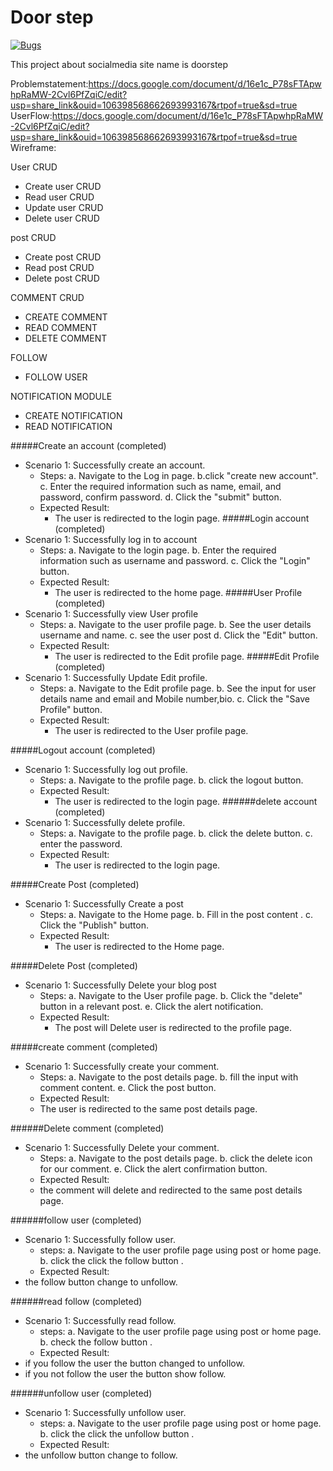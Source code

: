 # Door step

[![Bugs](https://sonarcloud.io/api/project_badges/measure?project=fssa-batch3_santhosh.devendran__web_project&metric=bugs)](https://sonarcloud.io/summary/new_code?id=fssa-batch3_santhosh.devendran__web_project)

This project about socialmedia site name is doorstep

Problemstatement:https://docs.google.com/document/d/16e1c_P78sFTApwhpRaMW-2Cvl6PfZqiC/edit?usp=share_link&ouid=106398568662693993167&rtpof=true&sd=true
UserFlow:https://docs.google.com/document/d/16e1c_P78sFTApwhpRaMW-2Cvl6PfZqiC/edit?usp=share_link&ouid=106398568662693993167&rtpof=true&sd=true
Wireframe:

User CRUD
 * Create user CRUD
 * Read user CRUD
 * Update user CRUD
 * Delete user CRUD


post CRUD

 * Create post CRUD
 * Read post CRUD
 * Delete post CRUD

 COMMENT CRUD

 * CREATE COMMENT
 * READ COMMENT
 * DELETE COMMENT

 FOLLOW

 * FOLLOW USER

 NOTIFICATION MODULE

 * CREATE NOTIFICATION
 * READ NOTIFICATION

#####Create an account (completed)
 * Scenario 1: Successfully create an account.
   * Steps:
        a. Navigate to the Log in page.
        b.click "create new account".
        c. Enter the required information such as name, email, and password, confirm password.
        d. Click the "submit" button.
   * Expected Result:
     * The user is redirected to the login page.
#####Login account (completed)
 * Scenario 1: Successfully log in to account
   * Steps:
        a. Navigate to the login page.
        b. Enter the required information such as username and password.
        c. Click the "Login" button.
   * Expected Result:
     * The user is redirected to the home page.
#####User Profile (completed)
 * Scenario 1: Successfully view User profile
   * Steps:
        a. Navigate to the user profile page.
        b. See the user details username and name.
        c. see the user post
        d. Click the "Edit" button.
   * Expected Result:
     * The user is redirected to the Edit profile page.
#####Edit Profile (completed)
 * Scenario 1: Successfully Update Edit profile.
   * Steps:
        a. Navigate to the Edit profile page.
        b. See the input for user details name and email and Mobile number,bio.
        c. Click the "Save Profile" button.
   * Expected Result:
     * The user is redirected to the User profile page.

#####Logout account (completed)
 * Scenario 1: Successfully log out profile.
   * Steps:
        a. Navigate to the profile page.
        b. click the logout button.
   * Expected Result:
     * The user is redirected to the login page.
######delete account (completed)
* Scenario 1: Successfully delete profile.
   * Steps:
        a. Navigate to the profile page.
        b. click the delete button.
        c. enter the password.
   * Expected Result:
     * The user is redirected to the login page.

#####Create Post (completed)
 * Scenario 1: Successfully Create a post
   * Steps:
        a. Navigate to the Home page.
        b. Fill in the post content .
        c. Click the "Publish" button.
   * Expected Result:
     * The user is redirected to the Home page.

#####Delete Post (completed)
 * Scenario 1: Successfully Delete your blog post
   * Steps:
        a. Navigate to the User profile page.
        b. Click the "delete" button in a relevant post.
        e. Click the alert notification.
   * Expected Result:
     * The post will Delete user is redirected to the profile page.

#####create comment (completed)

* Scenario 1: Successfully create your comment.
   * Steps:
        a. Navigate to the post details page.
        b. fill the input with comment content.
        e. Click the post button.
    * Expected Result:
     * The user is redirected to the same post details page.

######Delete comment (completed)

* Scenario 1: Successfully Delete your comment.
   * Steps:
        a. Navigate to the post details page.
        b. click the delete icon for our comment.
        e. Click the alert confirmation button.
    * Expected Result:
     * the comment will delete and redirected to the same post details page.

######follow user (completed)

* Scenario 1: Successfully follow user.
     * steps:
          a. Navigate to the user profile page using post or home page.
          b. click the click the follow button .
     * Expected Result:
 * the follow button change to unfollow.

 ######read follow (completed)

* Scenario 1: Successfully read follow.
     * steps:
          a. Navigate to the user profile page using post or home page.
          b. check the follow button .
     * Expected Result:
 * if you follow the user the button changed to unfollow.
 * if you not follow the user the button show follow.

######unfollow user (completed)

* Scenario 1: Successfully unfollow user.
     * steps:
          a. Navigate to the user profile page using post or home page.
          b. click the click the unfollow button .
     * Expected Result:
 * the unfollow button change to follow.


 
